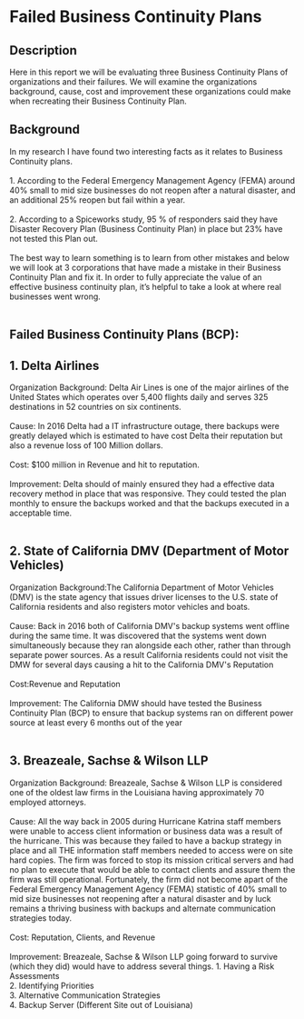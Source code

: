 <h1>Failed Business Continuity Plans </h1>
<h2>Description</h2>

Here in this report we will be evaluating three Business Continuity Plans of organizations and their failures. We will examine the organizations background, cause, cost and improvement these organizations could make when  recreating their Business Continuity Plan. 
 <br>



<h2>Background</h2>
In my research I have found two interesting facts as it relates to Business Continuity plans. <br><br>
1. According to the Federal Emergency Management Agency (FEMA) around  40% small to mid size businesses do not reopen after a natural disaster, and an additional 25% reopen but fail within a year. <br><br>
2. According to a Spiceworks study, 95 % of responders said they have Disaster Recovery Plan (Business Continuity Plan) in place but 23% have not tested this Plan out. <br><br>
The best way to learn something is to learn from other mistakes and below we will look at 3 corporations that have made a mistake in their Business Continuity Plan and fix it. In order to fully appreciate the value of an effective business continuity plan, it’s helpful to take a look at where real businesses went wrong. <br>

<br />

<h2>Failed Business Continuity Plans (BCP):</h2>
<h2>1. Delta Airlines</h2>
Organization Background: Delta Air Lines is one of the major airlines of the United States which operates over 5,400 flights daily and serves 325 destinations in 52 countries on six continents.<br> <br>
Cause: In 2016 Delta had a IT infrastructure outage, there backups were greatly delayed which is estimated to have cost Delta their reputation but also a revenue loss of 100 Million dollars. <br> <br>
Cost: $100 million in Revenue and hit to reputation.<br> <br>
Improvement: Delta should of mainly ensured they had a effective data recovery method in place that was responsive. They could tested the plan monthly to ensure the backups worked and that the backups executed in a acceptable time. <br> <br>


<h2>2. State of California DMV (Department of Motor Vehicles) </h2>
Organization Background:The California Department of Motor Vehicles (DMV) is the state agency that issues driver licenses to the  U.S. state of California residents and also registers motor vehicles and boats.<br> <br>
Cause: Back in 2016 both of California DMV's backup systems went offline during the same time. It was discovered that the systems went down simultaneously because they ran alongside each other, rather than through separate power sources. As a result California residents could not visit the DMW for several days causing a hit to the California DMV's Reputation <br> <br>
Cost:Revenue and Reputation <br> <br>
Improvement: The California DMW should have tested the Business Continuity Plan (BCP) to ensure that backup systems ran on different power source at least every 6 months out of the year<br> <br>

<h2>3. Breazeale, Sachse & Wilson LLP</h2>
Organization Background: Breazeale, Sachse & Wilson LLP is considered one of the oldest law firms in the Louisiana having approximately 70 employed attorneys.<br> <br>
Cause: All the way back in 2005 during Hurricane Katrina staff members were unable to  access client information or business data was a result of the hurricane. This was because they failed to have a backup strategy in place and all THE information staff members needed to access were on site hard copies. The firm was forced to stop its mission critical servers and had no plan to execute that would be able to contact clients and assure them the firm was still operational. Fortunately, the firm did not become apart of the Federal Emergency Management Agency (FEMA) statistic of 40% small to mid size businesses not reopening after a natural disaster and by luck remains a thriving business with backups and alternate communication strategies today.<br> <br>
Cost: Reputation, Clients, and Revenue  <br> <br>
Improvement: Breazeale, Sachse & Wilson LLP going forward to survive (which they did) would have to address several things. 
1. Having a Risk Assessments <br> 
2. Identifying Priorities <br> 
3. Alternative Communication Strategies  <br> 
4. Backup Server (Different Site out of Louisiana) <br> <br>
